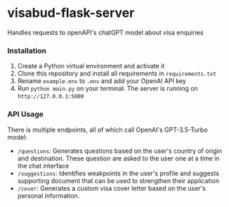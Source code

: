 # visabud-flask-server
Handles requests to openAPI's chatGPT model about visa enquiries


### Installation
1. Create a Python virtual environment and activate it
2. Clone this repository and install all requirements in `requirements.txt`
3. Rename `example.env` to `.env` and add your OpenAI API key
4. Run `python main.py` on your terminal. The server is running on `http://127.0.0.1:5000`


### API Usage
There is multiple endpoints, all of which call OpenAI's GPT-3.5-Turbo model:
- `/questions`: Generates questions based on the user's country of origin and destination. These question are asked to the user one at a time in the chat interface
- `/suggestions`: Identifies weakpoints in the user's profile and suggests supporting document that can be used to strengthen their application
- `/cover`: Generates a custom visa cover letter based on the user's personal information. 
